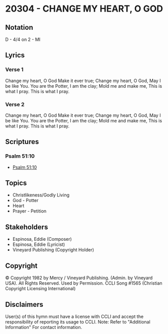 # 20304 - CHANGE MY HEART, O GOD

## Notation

D - 4/4 on 2 - MI

## Lyrics

### Verse 1

Change my heart, O God Make it ever true; Change my heart, O God, May I be like You. You are the Potter, I am the clay; Mold me and make me, This is what I pray. This is what I pray.

### Verse 2

Change my heart, O God Make it ever true; Change my heart, O God, May I be like You. You are the Potter, I am the clay; Mold me and make me, This is what I pray. This is what I pray.


## Scriptures

### Psalm 51:10

- [Psalm 51:10](https://www.biblegateway.com/passage/?search=Psalm%2051%3A10)


## Topics

- Christlikeness/Godly Living
- God - Potter
- Heart
- Prayer - Petition

## Stakeholders

- Espinosa, Eddie (Composer)
- Espinosa, Eddie (Lyricist)
- Vineyard Publishing (Copyright Holder)

## Copyright

© Copyright 1982 by Mercy / Vineyard Publishing. (Admin. by Vineyard USA). All Rights Reserved. Used by Permission. CCLI Song #1565
(Christian Copyright Licensing International)

## Disclaimers

User(s) of this hymn must have a license with CCLI and accept the responsibility of reporting its usage to CCLI.
Note: Refer to "Additional Information" For contact information.

